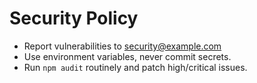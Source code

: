 # Security Policy

- Report vulnerabilities to security@example.com
- Use environment variables, never commit secrets.
- Run `npm audit` routinely and patch high/critical issues.
